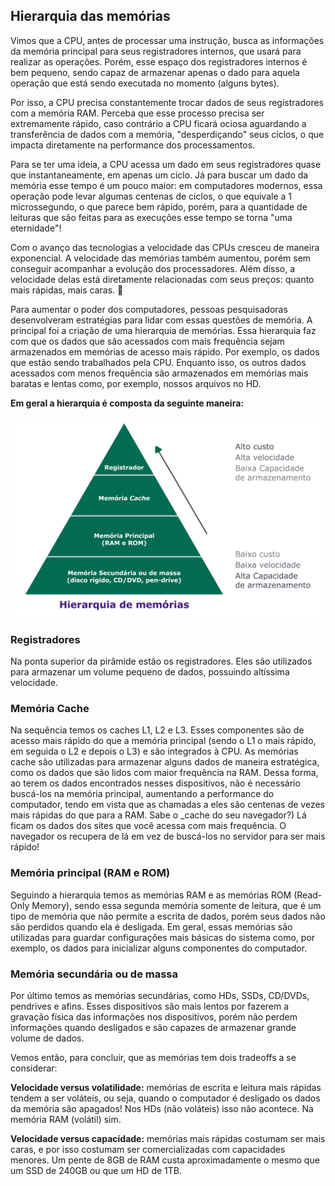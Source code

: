 ## Hierarquia das memórias

Vimos que a CPU, antes de processar uma instrução, busca as informações da memória principal para seus registradores internos, que usará para realizar as operações. Porém, esse espaço dos registradores internos é bem pequeno, sendo capaz de armazenar apenas o dado para aquela operação que está sendo executada no momento (alguns bytes).

Por isso, a CPU precisa constantemente trocar dados de seus registradores com a memória RAM. Perceba que esse processo precisa ser extremamente rápido, caso contrário a CPU ficará ociosa aguardando a transferência de dados com a memória, "desperdiçando" seus ciclos, o que impacta diretamente na performance dos processamentos.

Para se ter uma ideia, a CPU acessa um dado em seus registradores quase que instantaneamente, em apenas um ciclo. Já para buscar um dado da memória esse tempo é um pouco maior: em computadores modernos, essa operação pode levar algumas centenas de ciclos, o que equivale a 1 microssegundo, o que parece bem rápido, porém, para a quantidade de leituras que são feitas para as execuções esse tempo se torna "uma eternidade"!

Com o avanço das tecnologias a velocidade das CPUs cresceu de maneira exponencial. A velocidade das memórias também aumentou, porém sem conseguir acompanhar a evolução dos processadores. Além disso, a velocidade delas está diretamente relacionadas com seus preços: quanto mais rápidas, mais caras. 💸

Para aumentar o poder dos computadores, pessoas pesquisadoras desenvolveram estratégias para lidar com essas questões de memória. A principal foi a criação de uma hierarquia de memórias. Essa hierarquia faz com que os dados que são acessados com mais frequência sejam armazenados em memórias de acesso mais rápido. Por exemplo, os dados que estão sendo trabalhados pela CPU. Enquanto isso, os outros dados acessados com menos frequência são armazenados em memórias mais baratas e lentas como, por exemplo, nossos arquivos no HD.

**Em geral a hierarquia é composta da seguinte maneira:**

<img src='memory_hierarchy-.png'>

### Registradores

Na ponta superior da pirâmide estão os registradores. Eles são utilizados para armazenar um volume pequeno de dados, possuindo altíssima velocidade.

### Memória Cache

Na sequência temos os caches L1, L2 e L3. Esses componentes são de acesso mais rápido do que a memória principal (sendo o L1 o mais rápido, em seguida o L2 e depois o L3) e são integrados à CPU. As memórias cache são utilizadas para armazenar alguns dados de maneira estratégica, como os dados que são lidos com maior frequência na RAM. Dessa forma, ao terem os dados encontrados nesses dispositivos, não é necessário buscá-los na memória principal, aumentando a performance do computador, tendo em vista que as chamadas a eles são centenas de vezes mais rápidas do que para a RAM. Sabe o \_cache do seu navegador?) Lá ficam os dados dos sites que você acessa com mais frequência. O navegador os recupera de lá em vez de buscá-los no servidor para ser mais rápido!

### Memória principal (RAM e ROM)

Seguindo a hierarquia temos as memórias RAM e as memórias ROM (Read-Only Memory), sendo essa segunda memória somente de leitura, que é um tipo de memória que não permite a escrita de dados, porém seus dados não são perdidos quando ela é desligada. Em geral, essas memórias são utilizadas para guardar configurações mais básicas do sistema como, por exemplo, os dados para inicializar alguns componentes do computador.

### Memória secundária ou de massa

Por último temos as memórias secundárias, como HDs, SSDs, CD/DVDs, pendrives e afins. Esses dispositivos são mais lentos por fazerem a gravação física das informações nos dispositivos, porém não perdem informações quando desligados e são capazes de armazenar grande volume de dados.

Vemos então, para concluir, que as memórias tem dois tradeoffs a se considerar:

**Velocidade versus volatilidade:** memórias de escrita e leitura mais rápidas tendem a ser voláteis, ou seja, quando o computador é desligado os dados da memória são apagados! Nos HDs (não voláteis) isso não acontece. Na memória RAM (volátil) sim.

**Velocidade versus capacidade:** memórias mais rápidas costumam ser mais caras, e por isso costumam ser comercializadas com capacidades menores. Um pente de 8GB de RAM custa aproximadamente o mesmo que um SSD de 240GB ou que um HD de 1TB.
